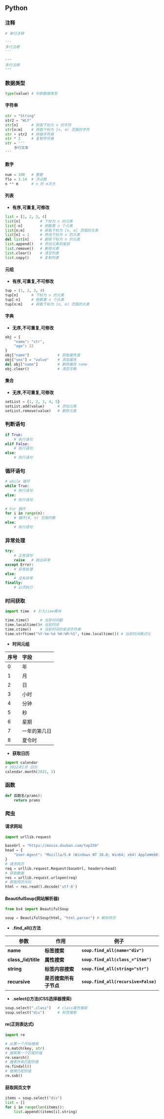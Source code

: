 ## Python

### 注释

```python
# 单行注释
 
'''
多行注释
'''

"""
多行注释
"""
```

### 数据类型

```python
type(value) # 判断数据类型
```

#### 字符串

```python
str = "String"
str2 = "WLY"
str[n] 		# 获取下标为 n 的字符
str[n:m] 	# 获取下标为 [n, m) 范围的字符
str + str2 	# 拼接字符串
str * 2 	# 复制字符串
str = '''
	多行文本
'''
```

#### 数字

```python
num = 100 	# 整数
flo = 3.14 	# 浮点数
n ** m 		# n 的 m次方
```

#### 列表

- **有序,可重复,可修改**

```python
list = [1, 2, 3, 4]
list[n] 		# 下标为 n 的元素
list[-n] 		# 倒数第 n 个元素
list[n:m]		# 获取下标为 [n, m] 范围的元素
list[n] = 1 	# 修改下标为 n 的元素
del list[n] 	# 删除下标为 n 的元素
list.append()	# 添加元素到尾部
list.remove()	# 删除元素
list.clear()	# 清空列表
list.copy()		# 复制列表
```

#### 元组

- **有序,可重复,不可修改**

```python
tup = (1, 2, 3, 4)
tup[n] 		# 下标为 n 的元素
tup[-n] 	# 倒数第 n 个元素
tup[n:m]	# 获取下标为 [n, m] 范围的元素
```

#### 字典

- **无序,不可重复,可修改**

```python
obj = {
    "name": "str",
    "age": 22
}
obj["name"]				# 获取属性值
obj["sex"] = "value" 	# 添加属性
del obj["name"] 		# 删除属性 name
obj.clear()     		# 清空字典
```

#### 集合

- **无序,不可重复,可修改**

```python
setList = {1, 2, 3, 4, 5}
setList.add(value) 		# 添加元素
setList.remove(value) 	# 删除元素
```

### 判断语句

```python
if True:
    # 执行语句
elif False:
    # 执行语句
else:
    # 执行语句
```

### 循环语句

```python
# while 循环
while True:
    # 执行语句
else:
    # 执行语句
    
# For 循环
for i in range(n):
    # 循环[0, n) 范围的数
else:
    # 执行语句
```

### 异常处理

```python
try:
	# 正常语句
    raise 	# 抛出异常
except Error:
    # 异常处理
else:
    # 没有异常
finally:
    # 必须执行
```

### 时间获取

```python
import time  # 引入time模块

time.time() 	# 当前时间戳
time.localtime()# 当前时间
time.ctime()  	# 当前时间的易读字符串
time.strftime("%Y-%m-%d %H:%M:%S", time.localtime()) # 当前时间格式化
```
- **时间元组**

| 序号 | 字段         |
| :--- | :----------- |
| 0    | 年           |
| 1    | 月           |
| 2    | 日           |
| 3    | 小时         |
| 4    | 分钟         |
| 5    | 秒           |
| 6    | 星期         |
| 7    | 一年的第几日 |
| 8    | 夏令时       |

- **获取日历**

```python
import calendar
# 2022年1月 日历
calendar.month(2022, 1)
```

### 函数

```python
def 函数名(prams):
    return prams
```

### 爬虫

#### 请求网站

```python
import urllib.request

baseUrl = "https://movie.douban.com/top250"
head = {
	"User-Agent": "Mozilla/5.0 (Windows NT 10.0; Win64; x64) AppleWebKit/537.36 (KHTML, like Gecko) Chrome/101.0.4951.67 Safari/537.36"
}
# 请求网页
req = urllib.request.Request(baseUrl, headers=head)
# 获取数据
res = urllib.request.urlopen(req)
# 获取网页代码
html = res.read().decode('utf-8')
```

#### BeautifulSoup(网站解析器)

```python
from bs4 import BeautifulSoup

soup = BeautifulSoup(html, "html.parser") # 解析网页
```

- **.find_all()方法**

| 参数                | 作用                   | 例子                                 |
| ------------------- | ---------------------- | ------------------------------------ |
| **name**            | **标签搜索**           | **`soup.find_all(name="div")`**      |
| **class_/id/title** | **属性搜索**           | **`soup.find_all(class_="item")`**   |
| **string**          | **标签内容搜索**       | **`soup.find_all(string="str")`**    |
| **recursive**       | **是否搜索所有子节点** | **`soup.find_all(recursive=False)`** |

- **.select()方法(CSS选择器搜索)**

```python
soup.select(".class")  	# class属性搜索
soup.select("div")  	# 标签搜索
```

#### re(正则表达式)

```python
import re

# 从第一个开始搜索
re.match(key, str)
# 搜索第一个匹配的值
re.search()
# 搜索所有匹配的值
re.findall()
# 替换匹配的值
re.sub()
```

#### 获取网页文字

```python
items = soup.select("div")
list = []
for i in range(len(items)):
    list.append((items[i].string)
```

